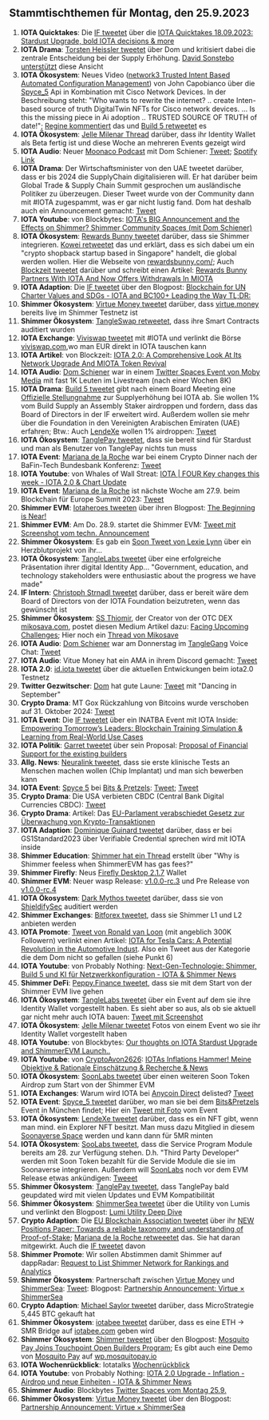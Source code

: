 ## Stammtischthemen für Montag, den 25.9.2023

1. **IOTA Quicktakes**: Die [IF tweetet](https://x.com/iota/status/1703725399673319822?s=20) über die [IOTA Quicktakes 18.09.2023: Stardust Upgrade, bold IOTA decisions & more](https://www.youtube.com/watch?v=_HShqCiUrrY&list=PLMbc46iGTB_QyqqU-QwbFsrVd9-HN55i_&index=1)
2. **IOTA Drama**: [Torsten Heissler tweetet](https://x.com/theissler/status/1703846055157072136?s=20) über Dom und kritisiert dabei die zentrale Entscheidung bei der Supply Erhöhung. [David Sonstebo unterstützt](https://x.com/DavidSonstebo/status/1703850069638652203?s=20) diese Ansicht
3. **IOTA Ökosystem**: Neues Video ([network3 Trusted Intent Based Automated Configuration Management](https://youtu.be/_ZAQyQyuUn4?si=SzLnz83hilvdwaep)) von John Capobianco über die [Spyce_5](https://twitter.com/SPYCE_5) Api in Kombination mit Cisco Network Devices. In der Beschreibung steht: "Who wants to rewrite the internet? .. create Inten-based source of truth DigitalTwin NFTs for Cisco network devices. ... Is this the missing piece in Ai adoption .. TRUSTED SOURCE OF TRUTH of date!"; [Regine kommentiert](https://x.com/Energine/status/1704025979587371387?s=20) das und [Build 5 retweetet](https://x.com/build5tech/status/1702420578358165685?s=20) es
4. **IOTA Ökosystem**: [Jelle Milenar Thread](https://x.com/JelleFm/status/1704041131615383878?s=20) darüber, dass ihr Identity Wallet als Beta fertig ist und diese Woche an mehreren Events gezeigt wird
5. **IOTA Audio**: Neuer [Moonaco Podcast](https://x.com/MoonacoPodcast) mit Dom Schiener: [Tweet](https://x.com/MoonacoPodcast/status/1703814265767956808?s=20); [Spotify Link](https://spotify.link/qkI25S8ncDb)
6. **IOTA Drama**: Der Wirtschaftsminister von den UAE tweetet darüber, dass er bis 2024 die SupplyChain digitalisieren will. Er hat darüber beim Global Trade & Supply Chain Summit gesprochen um ausländische Politiker zu überzeugen. Dieser Tweet wurde von der Community dann mit #IOTA zugespammt, was er gar nicht lustig fand. Dom hat deshalb auch ein Announcement gemacht: [Tweet](https://x.com/Vrom14286662/status/1704933719700611424?s=20)
7. **IOTA Youtube**: von Blockbytes: [IOTA's BIG Announcement and the Effects on Shimmer? Shimmer Community Spaces (mit Dom Schiener)](https://www.youtube.com/watch?v=2TGF0CNH_g0)
8. **IOTA Ökosystem**: [Rewards Bunny tweetet](https://x.com/rewardsbunny/status/1704106318141988939?s=20) darüber, dass sie Shimmer integrieren. [Kowei retweetet](https://x.com/kowei1995/status/1704107354483216412?s=20) das und erklärt, dass es sich dabei um ein "crypto shopback startup based in Singapore" handelt, die global werden wollen. Hier die Webseite von [rewardsbunny.com/](https://rewardsbunny.com/); Auch [Blockzeit tweetet](https://x.com/BlockzeitE/status/1704126444899897698?s=20) darüber und schreibt einen Artikel: [Rewards Bunny Partners With IOTA And Now Offers Withdrawals In MIOTA](https://blockzeit.com/rewards-bunny-partners-with-iota-and-now-offers-withdrawals-in-miota/)
9. **IOTA Adaption**: Die [IF tweetet](https://x.com/iota/status/1704118150571160045?s=20) über den Blogpost: [Blockchain for UN Charter Values and SDGs - IOTA and BC100+ Leading the Way TL;DR:](https://blog.iota.org/blockchain-un-charter-values-sdgs/)
10. **Shimmer Ökosystem**: [Virtue Money tweetet](https://x.com/Virtue_Money/status/1703780697133941144?s=20) darüber, dass [virtue.money](https://virtue.money/) bereits live im Shimmer Testnetz ist
11. **Shimmer Ökosystem**: [TangleSwap retweetet](https://x.com/zokyo_io/status/1703794353247014930?s=20), dass ihre Smart Contracts auditiert wurden
12. **IOTA Exchange**: [Viviswap tweetet](https://x.com/viviswapcom/status/1704134122439127234?s=20) mit #IOTA und verlinkt die Börse [viviswap.com](https://www.viviswap.com/),wo man EUR direkt in IOTA tauschen kann
13. **IOTA Artikel**: von Blockzeit: [IOTA 2.0: A Comprehensive Look At Its Network Upgrade And MIOTA Token Revival](https://blockzeit.com/iota-2-0-a-comprehensive-look-at-its-network-upgrade-and-miota-revival/)
14. **IOTA Audio**: [Dom Schiener](https://twitter.com/DomSchiener) war in einem [Twitter Spaces Event von Moby Media](https://x.com/mobymedia/status/1703951137542484119?s=20) mit fast 1K Leuten im Livestream (nach einer Wochen 8K)
15. **IOTA Drama**: [Build 5 tweetet](https://x.com/build5tech/status/1704227579694383126?s=20) gibt nach einem Board Meeting eine [Offizielle Stellungnahme](https://github.com/build-5/association/blob/main/board%20meetings/20230919.md) zur Supplyerhöhung bei IOTA ab. Sie wollen 1% vom Build Supply an Assembly Staker airdroppen und fordern, dass das Board of Directors in der IF erweitert wird. Außerdem wollen sie mehr über die Foundation in den Vereinigten Arabischen Emiraten (UAE) erfahren; Btw.: Auch [LendeXe](https://twitter.com/LendeXeFinance) wollen 1% airdroppen: [Tweet](https://x.com/LendeXeFinance/status/1704264053671989269?s=20)
16. **IOTA Ökosystem**: [TanglePay tweetet](https://x.com/tanglepaycom/status/1704316909871845540?s=20), dass sie bereit sind für Stardust und man als Benutzer von TanglePay nichts tun muss
17. **IOTA Event**: [Mariana de la Roche](https://twitter.com/Marianadlrw) war bei einem Crypto Dinner nach der BaFin-Tech Bundesbank Konferenz: [Tweet](https://x.com/Marianadlrw/status/1704384360802394155?s=20)
18. **IOTA Youtube**: von Whales of Wall Streat: [IOTA | FOUR Key changes this week - IOTA 2.0 & Chart Update](https://www.youtube.com/watch?v=NAHYfEgeivs)
19. **IOTA Event**: [Mariana de la Roche](https://twitter.com/Marianadlrw) ist nächste Woche am 27.9. beim Blockchain für Europe Summit 2023: [Tweet](https://x.com/BlockchainforEU/status/1704450891691032880?s=20)
20. **Shimmer EVM**: [Iotaheroes tweeten](https://x.com/IotaHeroes/status/1704486819365298391?s=20) über ihren Blogpost: [The Beginning is Near!](https://www.iotaheroes.com/blog/iotaheroes-await)
21. **Shimmer EVM**: Am Do. 28.9. startet die Shimmer EVM: [Tweet mit Screenshot vom techn. Announcement](https://x.com/GM__INV/status/1704494108637647264?s=20)
22. **Shimmer Ökosystem**: Es gab ein [Soon Tweet von Lexie Lynn](https://x.com/lexienft/status/1704516813105602848?s=20) über ein Herzblutprojekt von ihr...
23. **IOTA Ökosystem**: [TangleLabs tweetet](https://x.com/Tangle_Labs/status/1704592234035708399?s=20) über eine erfolgreiche Präsentation ihrer digital Identity App... "Government, education, and technology stakeholders were enthusiastic about the progress we have made"
24. **IF Intern**: [Christoph Strnadl tweetet](https://x.com/archimate/status/1704582924882919492?s=20) darüber, dass er bereit wäre dem Board of Directors von der IOTA Foundation beizutreten, wenn das gewünscht ist
25. **Shimmer Ökosystem**: [SS Thiomir](https://x.com/tihomir619/status/1704523550952943734?s=20), der Creator von der OTC DEX [mikosava.com](https://mikosava.com/), postet diesen Medium Artikel dazu: [Facing Upcoming Challenges](https://medium.com/@mikosava/facing-upcoming-challenges-72e1d0d70bc4); Hier noch ein [Thread von Mikosave](https://x.com/MikosavaP2P/status/1705940446776635838?s=20)
26. **IOTA Audio**: [Dom Schiener](https://twitter.com/DomSchiener) war am Donnerstag im [TangleGang](https://twitter.com/GangTangleTalk) Voice Chat: [Tweet](https://x.com/GangTangleTalk/status/1704747428857983095?s=20)
27. **IOTA Audio**: Vitue Money hat ein AMA in ihrem Discord gemacht: [Tweet](https://x.com/Virtue_Money/status/1703802469355028786?s=20)
28. **IOTA 2.0**: [id.iota tweetet](https://x.com/id_iota/status/1704752396386341029?s=20) über die aktuellen Entwickungen beim iota2.0 Testnetz
29. **Twitter Gezwitscher**: [Dom](https://twitter.com/DomSchiener) hat gute Laune: [Tweet](https://x.com/DomSchiener/status/1704755024486699379?s=20) mit "Dancing in September"
30. **Crypto Drama**: MT Gox Rückzahlung von Bitcoins wurde verschoben auf 31. Oktober 2024: [Tweet](https://x.com/TheRobynHD/status/1704757719708700906?s=20)
31. **IOTA Event**: Die [IF tweetet](https://x.com/iota/status/1704780751168774613?s=20) über ein INATBA Event mit IOTA Inside: [Empowering Tomorrow’s Leaders: Blockchain Training Simulation & Learning from Real-World Use Cases](https://inatba.org/events/empowering-tomorrows-leaders/)
32. **IOTA Politik**: [Garret tweetet](https://x.com/GarrettBullish/status/1704780303712334154?s=20) über sein Proposal: [Proposal of Financial Support for the existing builders](https://govern.iota.org/t/discussion-proposal-to-financially-empower-existing-builders-for-a-flourishing-iota-ecosystem/1669)
33. **Allg. News**: [Neuralink tweetet](https://x.com/neuralink/status/1704189132530974954?s=20), dass sie erste klinische Tests an Menschen machen wollen (Chip Implantat) und man sich bewerben kann
34. **IOTA Event**: [Spyce 5](https://twitter.com/SPYCE_5) bei [Bits & Pretzels](https://twitter.com/bitsandpretzels): [Tweet](https://x.com/Energine/status/1704781227398488331?s=20); [Tweet](https://x.com/HolgerKoether/status/1704786984906969596?s=20)
35. **Crypto Drama**: Die USA verbieten CBDC (Central Bank Digital Currencies CBDC): [Tweet](https://x.com/BTC_Archive/status/1704788347485360258?s=20)
36. **Crypto Drama**: Artikel: Das [EU-Parlament verabschiedet Gesetz zur Überwachung von Krypto-Transaktionen](https://www.blocktrainer.de/eu-parlament-dac8/)
37. **IOTA Adaption**: [Dominique Guinard tweetet](https://x.com/domguinard/status/1704801118268653856?s=20) darüber, dass er bei GS1Standard2023 über Verifiable Credential sprechen wird mit IOTA inside
38. **Shimmer Education**: [Shimmer hat ein Thread](https://x.com/shimmernet/status/1704842926151331992?s=20) erstellt über "Why is Shimmer feeless when ShimmerEVM has gas fees?"
39. **Shimmer Firefly**: Neus [Firefly Desktop 2.1.7](https://github.com/iotaledger/firefly/releases/tag/desktop-2.1.7) Wallet
40. **Shimmer EVM**: Neuer wasp Release: [v1.0.0-rc.3](https://github.com/iotaledger/wasp/releases/tag/v1.0.0-rc.3) und Pre Release von [v1.0.0-rc.4](https://github.com/iotaledger/wasp/releases/tag/v1.0.0-rc.4)
41. **IOTA Ökosystem**: [Dark Mythos tweetet](https://x.com/DarkMythosIOTA/status/1705118581258670105?s=20) darüber, dass sie von [ShieldifySec](https://twitter.com/ShieldifySec) auditiert werden
42. **Shimmer Exchanges**: [Bitforex tweetet](https://x.com/bitforexcom/status/1705146135692841060?s=20), dass sie Shimmer L1 und L2 anbieten werden
43. **IOTA Promote**: [Tweet von Ronald van Loon](https://x.com/Ronald_vanLoon/status/1704811713432891854?s=20) (mit angeblich 300K Followern) verlinkt einen Artikel: [IOTA for Tesla Cars: A Potential Revolution in the Automotive Indust](https://chainaffairs.com/iota-for-tesla-cars-a-potential-revolution-in-the-automotive-industry/). Also ein Tweet aus der Kategorie die dem Dom nicht so gefallen (siehe Punkt 6)
44. **IOTA Youtube**: von Probably Nothing: [Next-Gen-Technologie: Shimmer, Build 5 und KI für Netzwerkkonfiguration - IOTA & Shimmer News](https://www.youtube.com/watch?v=pu0lM7B52bI)
45. **Shimmer DeFi**: [Peppy.Finance tweetet](https://x.com/Peppy_finance/status/1705228881148473478?s=20), dass sie mit dem Start von der Shimmer EVM live gehen
46. **IOTA Ökosystem**: [TangleLabs tweetet](https://x.com/Tangle_Labs/status/1705563981207777391?s=20) über ein Event auf dem sie ihre Identity Wallet vorgestellt haben. Es sieht aber so aus, als ob sie aktuell gar nicht mehr auch IOTA bauen: [Tweet mit Screenshot](https://x.com/tradeini1337/status/1705579602507157790?s=20)
47. **IOTA Ökosystem**: [Jelle Milenar tweetet](https://x.com/JelleFm/status/1705266906364629326?s=20) Fotos von einem Event wo sie ihr Identity Wallet vorgestellt haben
48. **IOTA Youtube**: von Blockbytes: [Our thoughts on IOTA Stardust Upgrade and ShimmerEVM Launch..](https://www.youtube.com/watch?v=u2-N9ZUajsg)
49. **IOTA Youtube**: von [CryptoAvon2626](https://x.com/CryptoAvon2626/status/1704052487534125161?s=20): [IOTAs Inflations Hammer! Meine Objektive & Rationale Einschätzung & Recherche & News](https://www.youtube.com/watch?v=vTtiLxOHniA)
50. **IOTA Ökosystem**: [SoonLabs tweetet](https://x.com/soon_labs/status/1705505979063013848?s=20) über einen weiteren Soon Token Airdrop zum Start von der Shimmer EVM
51. **IOTA Exchanges**: Warum wird IOTA bei [Anycoin Direct](https://twitter.com/AnycoinDirect) delisted? [Tweet](https://x.com/dadaffy2/status/1706017059467878444?s=20)
52. **IOTA Event**: [Spyce_5 tweetet](https://x.com/SPYCE_5/status/1705842251367133311?s=20) darüber, wo man sie bei dem [Bits&Pretzels](https://twitter.com/bitsandpretzels) Event in München findet; Hier ein [Tweet mit Foto](https://x.com/HolgerKoether/status/1706210952499118387?s=20) vom Event
53. **IOTA Ökosystem**: [LendeXe tweetet](https://x.com/LendeXeFinance/status/1706004191896867007?s=20) darüber, dass es ein NFT gibt, wenn man mind. ein Explorer NFT besitzt. Man muss dazu Mitglied in diesem [Soonaverse Space](https://soonaverse.com/space/0x4f0ce081f46bac5ec10ec635d60623ea24145b19/overview) werden und kann dann für 5MR minten
54. **IOTA Ökosystem**: [SooLabs tweetet](https://x.com/soon_labs/status/1706175093553148097?s=20), dass die Service Program Module bereits am 28. zur Verfügung stehen. D.h. "Third Party Developer" werden mit Soon Token bezahlt für die Servide Module die sie im Soonaverse integrieren. Außerdem will [SoonLabs](https://twitter.com/soon_labs) noch vor dem EVM Release etwas ankündigen: [Tweeet](https://x.com/soon_labs/status/1706146213148684676?s=20)
55. **Shimmer Ökosystem**: [TanglePay tweetet](https://x.com/tanglepaycom/status/1706127288792989873?s=20), dass TanglePay bald geupdated wird mit vielen Updates und EVM Kompatibilität
56. **Shimmer Ökosystem**: [ShimmerSea tweetet](https://x.com/ShimmerSeaDEX/status/1706202732640526374?s=20) über die Utility von Lumis und verlinkt den Blogpost: [Lumi Utility Deep Dive](https://medium.com/@shimmerseadefi/lumi-utility-deep-dive-2d0f0c44105a)
57. **Crypto Adaption**: Die [EU Blockchain Association tweetet](https://x.com/EUBLASORG/status/1706256032475791544?s=20) über ihr [NEW Positions Paper: Towards a reliable taxonomy and understanding of Proof-of-Stake](https://europeanblockchainassociation.org/2023/09/25/new-position-paper-towards-a-reliable-taxonomy-and-understanding-of-proof-of-stake/); [Mariana de la Roche retweeetet](https://x.com/Marianadlrw/status/1706271067835142473?s=20) das. Sie hat daran mitgewirkt. Auch die [IF tweetet](https://x.com/iota/status/1706292471238418496?s=20) davon
58. **Shimmer Promote**: Wir sollen Abstimmen damit Shimmer auf dappRadar: [Request to List Shimmer Network for Rankings and Analytics](https://features.dappradar.com/b/rankings/request-to-list-shimmer-network-for-rankings-and-analytics/)
59. **Shimmer Ökosystem**: Partnerschaft zwischen [Virtue Money](https://twitter.com/Virtue_Money) und [ShimmerSea](https://twitter.com/ShimmerSeaDEX): [Tweet](https://x.com/Virtue_Money/status/1706277380988281275?s=20): Blogpost: [Partnership Announcement: Virtue × ShimmerSea](https://medium.com/@Virtue_Money/partnership-announcement-virtue-shimmersea-c701aaf39255)
60. **Crypto Adaption**: [Michael Saylor tweetet](https://x.com/saylor/status/1706278284651077714?s=20) darüber, dass MicroStrategie 5,445 BTC gekauft hat
61. **Shimmer Ökosystem**: [iotabee tweetet](https://x.com/iotabee/status/1706237006760526100?s=20) darüber, dass es eine ETH -> SMR Bridge auf [iotabee.com](iotabee.com) geben wird
62. **Shimmer Ökosystem**: [Shimmer tweetet](https://x.com/shimmernet/status/1706292476942631089?s=20) über den Blogpost: [Mosquito Pay Joins Touchpoint Open Builders Program](https://blog.shimmer.network/mosquito-pay-joins-touchpoint/); Es gibt auch eine Demo von [Mosquito Pay](https://twitter.com/MosquitoPay) auf [wp.mosquitopay.io](https://wp.mosquitopay.io/)
63. **IOTA Wochenrückblick**: Iotatalks [Wochenrückblick](https://www.iota-talk.com/index.php?article/326-wochenr%C3%BCckblick-vom-17-bis-23-september-2023/)
64. **IOTA Youtube**: von Probably Nothing: [IOTA 2.0 Upgrade - Inflation - Airdrop und neue Einheiten - IOTA & Shimmer News](https://www.youtube.com/watch?v=84vN2IZLgw0)
65. **Shimmer Audio**: Blockbytes [Twitter Spaces vom Montag 25.9.](https://x.com/blockbytescom/status/1706310521039753330?s=20)
66. **Shimmer Ökosystem**: [Virtue Money tweetet](https://x.com/Virtue_Money/status/1706277380988281275?s=20) über den Blogpost: [Partnership Announcement: Virtue × ShimmerSea](https://medium.com/@Virtue_Money/partnership-announcement-virtue-shimmersea-c701aaf39255) 

